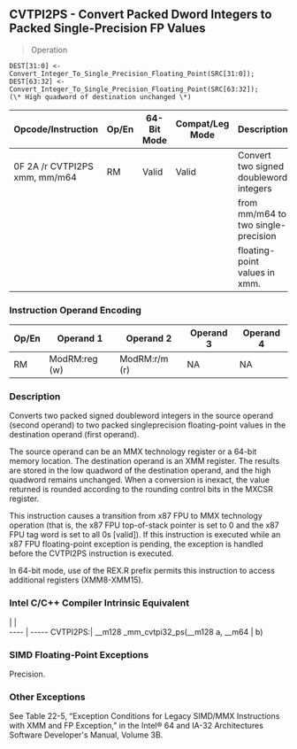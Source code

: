 ## CVTPI2PS - Convert Packed Dword Integers to Packed Single-Precision FP Values

> Operation

``` slim
DEST[31:0] <- Convert_Integer_To_Single_Precision_Floating_Point(SRC[31:0]);
DEST[63:32] <- Convert_Integer_To_Single_Precision_Floating_Point(SRC[63:32]);
(\* High quadword of destination unchanged \*)

```

 Opcode/Instruction           | Op/En| 64-Bit Mode| Compat/Leg Mode| Description                           
 ---  | --- | --- | --- | ---
 0F 2A /r CVTPI2PS xmm, mm/m64| RM   | Valid      | Valid          | Convert two signed doubleword integers
                              |      |            |                | from mm/m64 to two single-precision   
                              |      |            |                | floating-point values in xmm.         

### Instruction Operand Encoding
 Op/En| Operand 1    | Operand 2    | Operand 3| Operand 4
 ---  | --- | --- | --- | ---
 RM   | ModRM:reg (w)| ModRM:r/m (r)| NA       | NA       

### Description
Converts two packed signed doubleword integers in the source operand (second
operand) to two packed singleprecision floating-point values in the destination
operand (first operand).

The source operand can be an MMX technology register or a 64-bit memory location.
The destination operand is an XMM register. The results are stored in the low
quadword of the destination operand, and the high quadword remains unchanged.
When a conversion is inexact, the value returned is rounded according to the
rounding control bits in the MXCSR register.

This instruction causes a transition from x87 FPU to MMX technology operation
(that is, the x87 FPU top-of-stack pointer is set to 0 and the x87 FPU tag word
is set to all 0s [valid]). If this instruction is executed while an x87 FPU
floating-point exception is pending, the exception is handled before the CVTPI2PS
instruction is executed.

In 64-bit mode, use of the REX.R prefix permits this instruction to access additional
registers (XMM8-XMM15).



### Intel C/C++ Compiler Intrinsic Equivalent
   | |  
---- | -----
 CVTPI2PS:| __m128 _mm_cvtpi32_ps(__m128 a, __m64
          | b)                                   

### SIMD Floating-Point Exceptions
Precision.


### Other Exceptions
See Table 22-5, “Exception Conditions for Legacy SIMD/MMX Instructions with
XMM and FP Exception,” in the Intel® 64 and IA-32 Architectures Software Developer's
Manual, Volume 3B.

